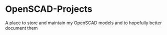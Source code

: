 # OpenSCAD-Projects
A place to store and maintain my OpenSCAD models and to hopefully better document them
